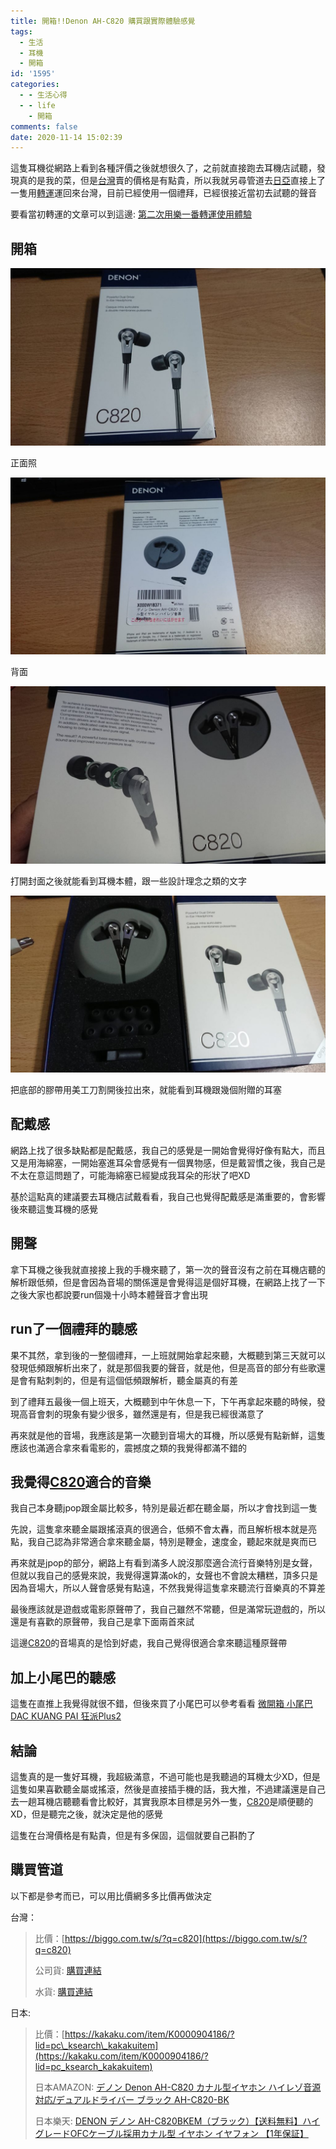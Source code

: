 ```yaml
---
title: 開箱!!Denon AH-C820 購買跟實際體驗感覺
tags:
  - 生活
  - 耳機
  - 開箱
id: '1595'
categories:
  - - 生活心得
  - - life
    - 開箱
comments: false
date: 2020-11-14 15:02:39
---
```


這隻耳機從網路上看到各種評價之後就想很久了，之前就直接跑去耳機店試聽，發現真的是我的菜，但是[台灣](https://shopsquare.co/2o7oO "台灣")賣的價格是有點貴，所以我就另尋管道去[日亞](https://amzn.to/38HDdnK "日亞")直接上了一隻用[轉運](https://blog.devcker.com/second-time-used-leyifan-experience/ "代運")運回來台灣，目前已經使用一個禮拜，已經很接近當初去試聽的聲音

要看當初轉運的文章可以到這邊: [第二次用樂一番轉運使用體驗](https://blog.devcker.com/second-time-used-leyifan-experience/ "第二次用樂一番轉運使用體驗")



## 開箱

![denon c820](./unbox-denon-ah-c820/DSC_0013-1024x576.jpg)

正面照

![denon c820](./unbox-denon-ah-c820/DSC_0014-1024x576.jpg)

背面

![denon c820](./unbox-denon-ah-c820/DSC_0015-1024x576.jpg)

打開封面之後就能看到耳機本體，跟一些設計理念之類的文字

![denon c820](./unbox-denon-ah-c820/DSC_0016-1024x576.jpg)

把底部的膠帶用美工刀割開後拉出來，就能看到耳機跟幾個附贈的耳塞

## 配戴感

網路上找了很多缺點都是配戴感，我自己的感覺是一開始會覺得好像有點大，而且又是用海綿塞，一開始塞進耳朵會感覺有一個異物感，但是戴習慣之後，我自己是不太在意這問題了，可能海綿塞已經變成我耳朵的形狀了吧XD

基於這點真的建議要去耳機店試戴看看，我自己也覺得配戴感是滿重要的，會影響後來聽這隻耳機的感覺

## 開聲

拿下耳機之後我就直接接上我的手機來聽了，第一次的聲音沒有之前在耳機店聽的解析跟低頻，但是會因為音場的關係還是會覺得這是個好耳機，在網路上找了一下之後大家也都說要run個幾十小時本體聲音才會出現

## run了一個禮拜的聽感

果不其然，拿到後的一整個禮拜，一上班就開始拿起來聽，大概聽到第三天就可以發現低頻跟解析出來了，就是那個我要的聲音，就是他，但是高音的部分有些歌還是會有點刺刺的，但是有這個低頻跟解析，聽金屬真的有差

到了禮拜五最後一個上班天，大概聽到中午休息一下，下午再拿起來聽的時候，發現高音會刺的現象有變少很多，雖然還是有，但是我已經很滿意了

再來就是他的音場，我應該是第一次聽到音場大的耳機，所以感覺有點新鮮，這隻應該也滿適合拿來看電影的，震撼度之類的我覺得都滿不錯的

## 我覺得[C820](https://amzn.to/38HDdnK "C820")適合的音樂

我自己本身聽jpop跟金屬比較多，特別是最近都在聽金屬，所以才會找到這一隻

先說，這隻拿來聽金屬跟搖滾真的很適合，低頻不會太轟，而且解析根本就是亮點，我自己認為非常適合拿來聽金屬，特別是鞭金，速度金，聽起來就是爽而已

再來就是jpop的部分，網路上有看到滿多人說沒那麼適合流行音樂特別是女聲，但就以我自己的感覺來說，我覺得還算滿ok的，女聲也不會說太糟糕，頂多只是因為音場大，所以人聲會感覺有點遠，不然我覺得這隻拿來聽流行音樂真的不算差

最後應該就是遊戲或電影原聲帶了，我自己雖然不常聽，但是滿常玩遊戲的，所以還是有喜歡的原聲帶，我自己是拿下面兩首來試

這邊[C820](https://amzn.to/38HDdnK "C820")的音場真的是恰到好處，我自己覺得很適合拿來聽這種原聲帶

## 加上小尾巴的聽感

這隻在直推上我覺得就很不錯，但後來買了小尾巴可以參考看看 [微開箱 小尾巴DAC KUANG PAI 狂派Plus2](https://blog.devcker.com/kuang-pai-dac/ "微開箱 小尾巴DAC KUANG PAI 狂派Plus2")

## 結論

這隻真的是一隻好耳機，我超級滿意，不過可能也是我聽過的耳機太少XD，但是這隻如果喜歡聽金屬或搖滾，然後是直接插手機的話，我大推，不過建議還是自己去一趟耳機店聽聽看會比較好，其實我原本目標是另外一隻，[C820](https://amzn.to/38HDdnK "C820")是順便聽的XD，但是聽完之後，就決定是他的感覺

這隻在台灣價格是有點貴，但是有多保固，這個就要自己斟酌了

## 購買管道

以下都是參考而已，可以用比價網多多比價再做決定

台灣：

> 比價：[https://biggo.com.tw/s/?q=c820](https://biggo.com.tw/s/?q=c820)
> 
> 公司貨: [購買連結](https://shopsquare.co/2o7oO "購買連結")
> 
> 水貨: [購買連結](https://r10.to/hl8NPS "購買連結")

日本:

> 比價：[https://kakaku.com/item/K0000904186/?lid=pc\_ksearch\_kakakuitem](https://kakaku.com/item/K0000904186/?lid=pc_ksearch_kakakuitem)
> 
> 日本AMAZON: [デノン Denon AH-C820 カナル型イヤホン ハイレゾ音源対応/デュアルドライバー ブラック AH-C820-BK](https://amzn.to/38HDdnK "デノン Denon AH-C820 カナル型イヤホン ハイレゾ音源対応/デュアルドライバー ブラック AH-C820-BK ")
> 
> 日本樂天: [DENON デノン AH-C820BKEM（ブラック）【送料無料】ハイグレードOFCケーブル採用カナル型 イヤホン イヤフォン 【1年保証】](https://hb.afl.rakuten.co.jp/ichiba/1da4ff16.47c4b415.1da4ff17.04c7ce40/?pc=https%3A%2F%2Fproduct.rakuten.co.jp%2Fproduct%2F-%2F22ed26d4dbf929a16e5a2ff8be857bfa%2F&link_type=text&ut=eyJwYWdlIjoiaXRlbSIsInR5cGUiOiJ0ZXh0Iiwic2l6ZSI6IjI0MHgyNDAiLCJuYW0iOjEsIm5hbXAiOiJyaWdodCIsImNvbSI6MSwiY29tcCI6ImRvd24iLCJwcmljZSI6MCwiYm9yIjoxLCJjb2wiOjEsImJidG4iOjEsInByb2QiOjEsImFtcCI6ZmFsc2V9)